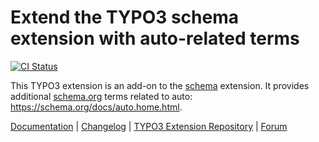 # Extend the TYPO3 schema extension with auto-related terms

[![CI Status](https://github.com/brotkrueml/schema-auto/workflows/CI/badge.svg?branch=main)](https://github.com/brotkrueml/schema-auto/actions?query=workflow%3ACI)

This TYPO3 extension is an add-on to the
[schema](https://extensions.typo3.org/extension/schema) extension.
It provides additional [schema.org](https://schema.org/) terms
related to auto: https://schema.org/docs/auto.home.html.

[Documentation](https://docs.typo3.org/p/brotkrueml/schema-auto/main/en-us/) |
[Changelog](https://github.com/brotkrueml/schema-auto/blob/main/CHANGELOG.md) |
[TYPO3 Extension Repository](https://extensions.typo3.org/extension/schema_auto) |
[Forum](https://github.com/brotkrueml/schema/discussions)
